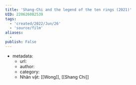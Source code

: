 ```yaml
---
title: 'Shang-Chi and the legend of the ten rings (2021)'
UID: 220626082539
tags:
  - 'created/2022/Jun/26'
  - 'source/film'
aliases:
  - 
publish: False
---
```

- metadata:
	- url:
	- author:
	- category:
	- Nhân vật: [[Wong]], [[Shang Chi]]


